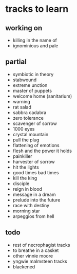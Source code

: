 # tracks to learn

## working on

- killing in the name of
- ignominious and pale


## partial

- symbiotic in theory
- stabwound
- extreme unction
- master of puppets
- welcome home (sanitarium)
- warning
- rat salad
- sabbra cadabra
- zero tolerance
- scavenger of sorrow
- 1000 eyes
- crystal mountain
- pull the plug
- flattening of emotions
- flesh and the power it holds
- painkiller
- harvester of sorrow
- hit the lights
- good times bad times
- kill the king
- disciple
- reign in blood
- message in a dream
- prelude into the future
- race with destiny
- morning star
- arpeggios from hell


## todo

- rest of necrophagist tracks
- to breathe in a casket
- other vinnie moore
- yngwie malmsteen tracks
- blackened
